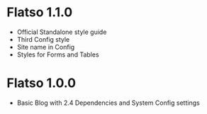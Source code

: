 # Flatso 1.1.0
- Official Standalone style guide
- Third Config style
- Site name in Config
- Styles for Forms and Tables

# Flatso 1.0.0
- Basic Blog with 2.4 Dependencies and System Config settings
